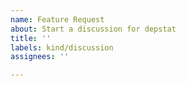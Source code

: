 ```yaml
---
name: Feature Request
about: Start a discussion for depstat
title: ''
labels: kind/discussion
assignees: ''

---
```

